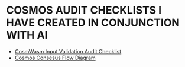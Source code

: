 # COSMOS AUDIT CHECKLISTS I HAVE CREATED IN CONJUNCTION WITH AI
- [CosmWasm Input Validation Audit Checklist](./input_validation.md)
- [Cosmos Consesus Flow Diagram](./cosmos_consensus_diagram.md)

